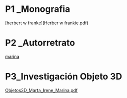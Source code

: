 # P1 _Monografia


[herbert w franke](Herber w frankie.pdf) 

# P2 _Autorretrato
[marina](marina_torrecillas_autorretrato/marina_torrecillas_autorretrato.pde)

# P3_Investigación Objeto 3D
[Objetos3D_Marta_Irene_Marina.pdf](Objetos3D_Marta_Irene_Marina.pdf)

